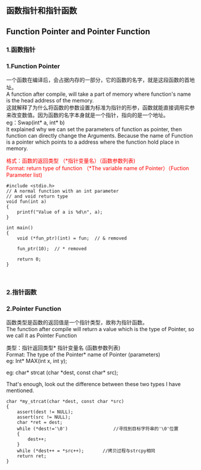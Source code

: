 ## 函数指针和指针函数  
## Function Pointer and Pointer Function
  
### 1.函数指针  
### 1.Function Pointer  
  
一个函数在编译后，会占据内存的一部分，它的函数的名字，就是这段函数的首地址。  
A function after compile, will take a part of memory where function's name is the head address of the memory.  
这就解释了为什么将函数的参数设置为标准为指针的形参，函数就能直接调用实参来改变数值。因为函数的名字本身就是一个指针，指向的是一个地址。  
eg：Swap(int\* a, int\* b)  
It explained why we can set the parameters of function as pointer, then function can directly change the Arguments. Because the name of Function is a pointer  which points to a address where the function hold place in memory.  
  
<font color=red> 格式：函数的返回类型 （\*指针变量名）（函数参数列表) </font>  
<font color=red> Format: return type of function （\*The variable name of Pointer）（Fuction Parameter list)   </font>

````
#include <stdio.h>
// A normal function with an int parameter
// and void return type
void fun(int a)
{
    printf("Value of a is %d\n", a);
}
  
int main()
{ 
    void (*fun_ptr)(int) = fun;  // & removed
  
    fun_ptr(10);  // * removed
  
    return 0;
}
````  
<br/>  
  
### 2.指针函数   
### 2.Pointer Function  

函数类型是函数的返回值是一个指针类型，故称为指针函数。  
The function after compile will return a value which is the type of Pointer, so we call it as Pointer Function  
  
类型：指针返回类型\* 指针变量名 (函数参数列表)  
Format: The type of the Pointer\* name of Pointer (parameters)  
eg: Int\* MAX(int x, int y);  
  
eg: char* strcat (char \*dest, const char\* src);  

That's enough, look out the difference between these two types I have mentioned.  
````
char *my_strcat(char *dest, const char *src)
{
	assert(dest != NULL);
	assert(src != NULL);
	char *ret = dest;
	while (*dest!='\0')                 //寻找到目标字符串的'\0'位置
	{
		dest++;
	}
	while (*dest++ = *src++);       //拷贝过程与strcpy相同
	return ret;
}  
````  

